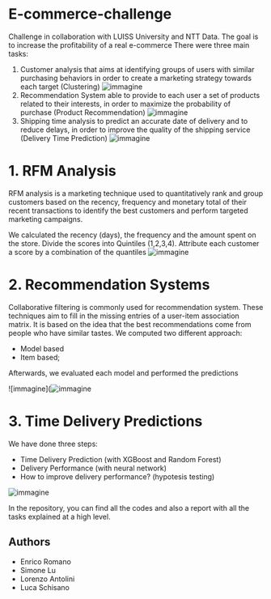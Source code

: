 # E-commerce-challenge
Challenge in collaboration with LUISS University and NTT Data. The goal is to increase the profitability of a real e-commerce 
There were three main tasks:
1. Customer analysis that aims at identifying groups of users with similar purchasing behaviors in order to create a marketing strategy towards each target (Clustering)
![immagine](https://user-images.githubusercontent.com/93279084/168276947-07424fa4-c548-4dbc-80ef-da7f32e60fd4.png)
2. Recommendation System able to provide to each user a set of products related to their interests, in order to maximize the probability of purchase (Product Recommendation)
![immagine](https://user-images.githubusercontent.com/93279084/168276984-b815e4d2-ec41-4e21-bf9b-9184d5020583.png)
3. Shipping time analysis to predict an accurate date of delivery and to reduce delays, in order to improve the quality of the shipping service (Delivery Time Prediction)
![immagine](https://user-images.githubusercontent.com/93279084/168277006-0e5a8c8a-c139-416b-949c-c55900fb089d.png)



# 1. RFM Analysis 
RFM analysis is a marketing technique used to quantitatively rank and group customers based on the recency, frequency and monetary total of their recent transactions to identify the best customers and perform targeted marketing campaigns.

 We calculated the recency (days), the frequency and the amount spent on the store.
Divide the scores into Quintiles (1,2,3,4).
Attribute each customer a score by a combination of the quantiles
![immagine](https://user-images.githubusercontent.com/93279084/168280219-c1501206-e62b-4459-9bd6-d0e61952f936.png)


# 2. Recommendation Systems
Collaborative filtering is commonly used for recommendation system. These techniques aim to fill in the missing entries of a user-item association matrix.
It is based on the idea that the best recommendations come from people who have similar tastes. 
We computed two different approach:
- Model based 
- Item based;


Afterwards, we evaluated each model and performed the predictions


![immagine](![immagine](https://user-images.githubusercontent.com/93279084/168280059-28dcc174-64ee-4961-92f2-a3cc017eb33d.png)


# 3. Time Delivery Predictions
We have done three steps:
- Time Delivery Prediction (with XGBoost and Random Forest)
- Delivery Performance (with neural network)
- How to improve delivery performance? (hypotesis testing)


![immagine](https://user-images.githubusercontent.com/93279084/168280347-8c3740e1-727a-4790-9c83-959dd05913b1.png)


In the repository, you can find all the codes and also a report with all the tasks explained at a high level.

## Authors
- Enrico Romano
- Simone Lu
- Lorenzo Antolini
- Luca Schisano
